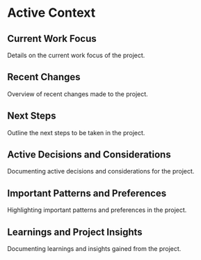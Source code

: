 # Active Context

## Current Work Focus
Details on the current work focus of the project.

## Recent Changes
Overview of recent changes made to the project.

## Next Steps
Outline the next steps to be taken in the project.

## Active Decisions and Considerations
Documenting active decisions and considerations for the project.

## Important Patterns and Preferences
Highlighting important patterns and preferences in the project.

## Learnings and Project Insights
Documenting learnings and insights gained from the project.
